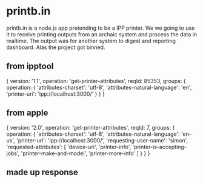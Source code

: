 # printb.in
printb.in is a node.js app pretending to be a IPP printer. We we going to use it to receive printing outputs from an archaic system and process the data in realtime. The output was for another system to digest and reporting dashboard. Alas the project got binned.

## from ipptool

{ version: '1.1',
  operation: 'get-printer-attributes',
  reqId: 85353,
  groups: 
   { operation: 
      { 'attributes-charset': 'utf-8',
        'attributes-natural-language': 'en',
        'printer-uri': 'ipp://localhost:3000/' } } }

## from apple

{ version: '2.0',
  operation: 'get-printer-attributes',
  reqId: 7,
  groups: 
   { operation: 
      { 'attributes-charset': 'utf-8',
        'attributes-natural-language': 'en-us',
        'printer-uri': 'ipp://localhost:3000/',
        'requesting-user-name': 'simon',
        'requested-attributes': [ 'device-uri',
								  'printer-info',
								  'printer-is-accepting-jobs',
								  'printer-make-and-model',
								  'printer-more-info' ] } } }

## made up response

